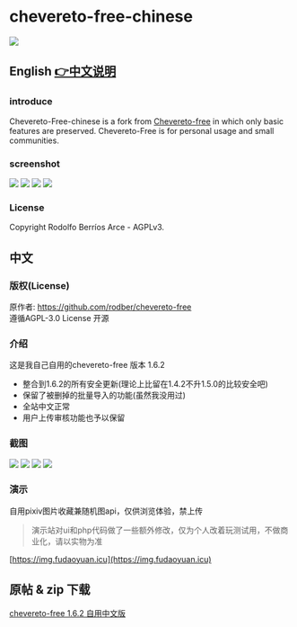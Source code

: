 # chevereto-free-chinese
![](https://raw.githubusercontent.com/rodber/chevereto-free/1.6/content/images/system/default/logo.svg)

## English [👉中文说明](https://github.com/keven1024/chevereto-free-chinese/blob/main/README.md#%E4%B8%AD%E6%96%87)
### introduce
Chevereto-Free-chinese is a fork from [Chevereto-free](https://github.com/rodber/chevereto-free) in which only basic features are preserved. Chevereto-Free is for personal usage and small communities.
### screenshot
![](https://fudaoyuan.icu/wp-content/uploads/2022/02/屏幕截图-2022-02-07-222441.png)
![](http://fudaoyuan.icu/wp-content/uploads/2022/02/屏幕截图-2022-02-07-222524.png)
![](http://fudaoyuan.icu/wp-content/uploads/2022/02/屏幕截图-2022-02-07-222858.png)
![](http://fudaoyuan.icu/wp-content/uploads/2022/02/屏幕截图-2022-02-07-224731.png)
### License
Copyright Rodolfo Berríos Arce - AGPLv3.
## 中文
### 版权(License)
原作者: https://github.com/rodber/chevereto-free  
遵循AGPL-3.0 License 开源
### 介绍
这是我自己自用的chevereto-free 版本 1.6.2 
 - 整合到1.6.2的所有安全更新(理论上比留在1.4.2不升1.5.0的比较安全吧)
 - 保留了被删掉的批量导入的功能(虽然我没用过)
 - 全站中文正常
 - 用户上传审核功能也予以保留
### 截图
![](https://fudaoyuan.icu/wp-content/uploads/2022/02/屏幕截图-2022-02-07-222441.png)
![](http://fudaoyuan.icu/wp-content/uploads/2022/02/屏幕截图-2022-02-07-222524.png)
![](http://fudaoyuan.icu/wp-content/uploads/2022/02/屏幕截图-2022-02-07-222858.png)
![](http://fudaoyuan.icu/wp-content/uploads/2022/02/屏幕截图-2022-02-07-224731.png)
### 演示

自用pixiv图片收藏兼随机图api，仅供浏览体验，禁上传

> 演示站对ui和php代码做了一些额外修改，仅为个人改着玩测试用，不做商业化，请以实物为准

[https://img.fudaoyuan.icu](https://img.fudaoyuan.icu)

## 原帖 & zip 下载
[chevereto-free 1.6.2 自用中文版](https://fudaoyuan.icu/2022/02/10/chevereto-free-1-6-2-%e8%87%aa%e7%94%a8%e4%b8%ad%e6%96%87%e7%89%88/)
